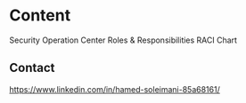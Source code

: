 # Content
Security Operation Center Roles &amp; Responsibilities
RACI Chart



## Contact
https://www.linkedin.com/in/hamed-soleimani-85a68161/
